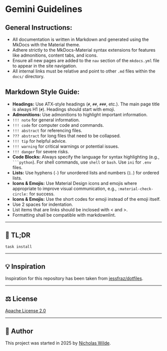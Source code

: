 # Gemini Guidelines

## General Instructions:

- All documentation is written in Markdown and generated using the MkDocs with the Material theme.
- Adhere strictly to the MkDocs-Material syntax extensions for features like admonitions, content tabs, and icons.
- Ensure all new pages are added to the `nav` section of the `mkdocs.yml` file to appear in the site navigation.
- All internal links must be relative and point to other `.md` files within the `docs/` directory.

## Markdown Style Guide:

- **Headings:** Use ATX-style headings (`#`, `##`, `###`, etc.). The main page title is always H1 (`#`). Headings should start with emoji.
- **Admonitions:** Use admonitions to highlight important information.
- `!!! note` for general information.
- `!!! code` for computer code and commands.
- `!!! abstract` for referencing files.
- `??? abstract` for long files that need to be collapsed.
- `!!! tip` for helpful advice.
- `!!! warning` for critical warnings or potential issues.
- `!!! danger` for severe risks.
- **Code Blocks:** Always specify the language for syntax highlighting (e.g., ` ```python`). For shell commands, use `shell` or `bash`. Use `ini` for `.env` files.
- **Lists:** Use hyphens (`-`) for unordered lists and numbers (`1.`) for ordered lists.
- **Icons & Emojis:** Use Material Design icons and emojis where appropriate to improve visual communication, e.g., `:material-check-circle:` for success.
- **Icons & Emojis:** Use the short codes for emoji instead of the emoji itself.
- Use 2 spaces for indentation.
- List items that are links should be inclosed with < and >.
- Formatting shall be compatible with markdownlint.

---

## :rocket: TL;DR

```shell
task install
```

---

## :bulb: Inspiration

Inspiration for this repository has been taken from [jessfraz/dotfiles][2].

---

## :balance_scale: License

​[Apache License 2.0](./LICENSE)

---

## :pencil: Author

​This project was started in 2025 by [Nicholas Wilde][1].

[1]: https://github.com/nicholaswilde/
[2]: https://github.com/jessfraz/dotfiles
[3]: http://nicholaswilde.io/dotfiles2
